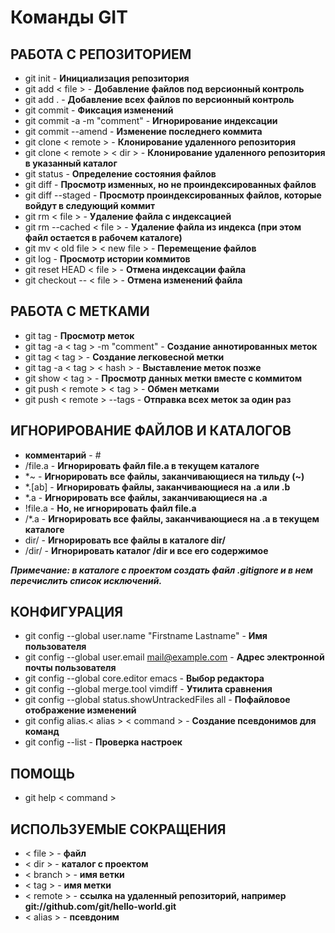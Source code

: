 # Команды GIT 


## РАБОТА С РЕПОЗИТОРИЕМ

* git init - **Инициализация репозитория**
* git add < file > - **Добавление файлов под версионный контроль**
* git add . - **Добавление всех файлов по версионный контроль**
* git commit - **Фиксация изменений**
* git commit -a -m "comment" - **Игнорирование индексации**
* git commit --amend - **Изменение последнего коммита**
* git clone < remote > - **Клонирование удаленного репозитория**
* git clone < remote > < dir > - **Клонирование удаленного репозитория в указанный каталог**
* git status - **Определение состояния файлов**
* git diff - **Просмотр изменных, но не проиндексированных файлов**
* git diff --staged - **Просмотр проиндексированных файлов, которые войдут в следующий коммит**
* git rm < file > - **Удаление файла с индексацией**
* git rm --cached < file > - **Удаление файла из индекса (при этом файл остается в рабочем каталоге)**
* git mv < old file > < new file > - **Перемещение файлов**
* git log - **Просмотр истории коммитов**
* git reset HEAD < file > - **Отмена индексации файла**
* git checkout -- < file > - **Отмена изменений файла**


## РАБОТА С МЕТКАМИ

* git tag - **Просмотр меток**
* git tag -a < tag > -m "comment" - **Создание аннотированных меток**
* git tag < tag > - **Создание легковесной метки**
* git tag -a < tag > < hash > - **Выставление меток позже**
* git show < tag > - **Просмотр данных метки вместе с коммитом**
* git push < remote > < tag > - **Обмен метками**
* git push < remote > --tags - **Отправка всех меток за один раз**


## ИГНОРИРОВАНИЕ ФАЙЛОВ И КАТАЛОГОВ 

*  **комментарий** - #
* /file.a - **Игнорировать файл file.a в текущем каталоге**
* *~ - **Игнорировать все файлы, заканчивающиеся на тильду (~)**
* *.[ab] - **Игнорировать файлы, заканчивающиеся на .a или .b**
* *.a - **Игнорировать все файлы, заканчивающиеся на .a**
* !file.a - **Но, не игнорировать файл file.a**
* /*.a - **Игнорировать все файлы, заканчивающиеся на .a в текущем каталоге**
* dir/ - **Игнорировать все файлы в каталоге dir/**
* /dir/ - **Игнорировать каталог /dir и все его содержимое**


_**Примечание: в каталоге с проектом создать файл .gitignore и в нем
перечислить список исключений.**_

## КОНФИГУРАЦИЯ

* git config --global user.name "Firstname Lastname" - **Имя пользователя**
* git config --global user.email mail@example.com - **Адрес электронной почты пользователя**
* git config --global core.editor emacs - **Выбор редактора**
* git config --global merge.tool vimdiff - **Утилита сравнения**
* git config --global status.showUntrackedFiles all - **Пофайловое отображение изменений**
* git config alias.< alias > < command > - **Создание псевдонимов для команд**
* git config --list - **Проверка настроек**


## ПОМОЩЬ

* git help < command >

## ИСПОЛЬЗУЕМЫЕ СОКРАЩЕНИЯ

* < file > - **файл**
* < dir > - **каталог с проектом**
* < branch > - **имя ветки**
* < tag > - **имя метки**
* < remote > - **ссылка на удаленный репозиторий, например git://github.com/git/hello-world.git**
* < alias > - **псевдоним**